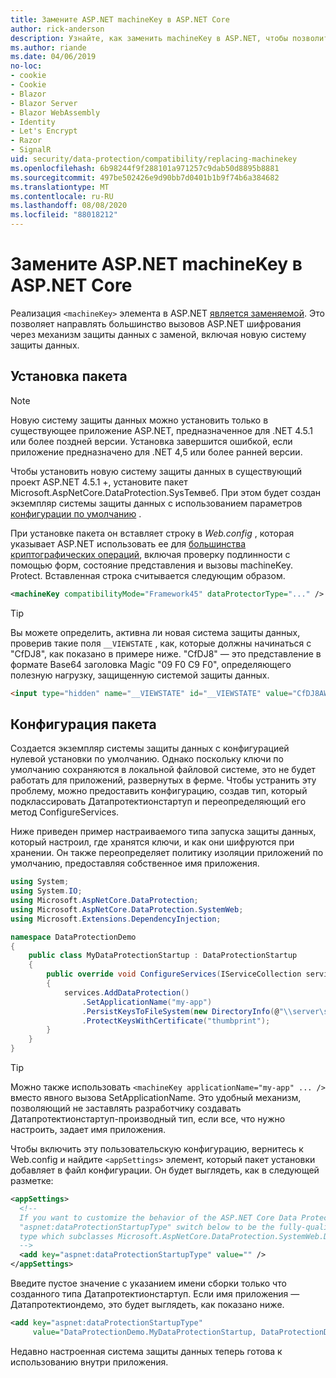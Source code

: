 ```yaml
---
title: Замените ASP.NET machineKey в ASP.NET Core
author: rick-anderson
description: Узнайте, как заменить machineKey в ASP.NET, чтобы позволить использовать новую и безопасную систему защиты данных.
ms.author: riande
ms.date: 04/06/2019
no-loc:
- cookie
- Cookie
- Blazor
- Blazor Server
- Blazor WebAssembly
- Identity
- Let's Encrypt
- Razor
- SignalR
uid: security/data-protection/compatibility/replacing-machinekey
ms.openlocfilehash: 6b98244f9f288101a971257c9dab50d8895b8881
ms.sourcegitcommit: 497be502426e9d90bb7d0401b1b9f74b6a384682
ms.translationtype: MT
ms.contentlocale: ru-RU
ms.lasthandoff: 08/08/2020
ms.locfileid: "88018212"
---
```

# <a name="replace-the-aspnet-machinekey-in-aspnet-core"></a>Замените ASP.NET machineKey в ASP.NET Core

<a name="compatibility-replacing-machinekey"></a>

Реализация `<machineKey>` элемента в ASP.NET [является заменяемой](https://blogs.msdn.microsoft.com/webdev/2012/10/23/cryptographic-improvements-in-asp-net-4-5-pt-2/). Это позволяет направлять большинство вызовов ASP.NET шифрования через механизм защиты данных с заменой, включая новую систему защиты данных.

## <a name="package-installation"></a>Установка пакета

> [!NOTE]
> Новую систему защиты данных можно установить только в существующее приложение ASP.NET, предназначенное для .NET 4.5.1 или более поздней версии. Установка завершится ошибкой, если приложение предназначено для .NET 4,5 или более ранней версии.

Чтобы установить новую систему защиты данных в существующий проект ASP.NET 4.5.1 +, установите пакет Microsoft.AspNetCore.DataProtection.SysТемвеб. При этом будет создан экземпляр системы защиты данных с использованием параметров [конфигурации по умолчанию](xref:security/data-protection/configuration/default-settings) .

При установке пакета он вставляет строку в *Web.config* , которая указывает ASP.NET использовать ее для [большинства криптографических операций](https://blogs.msdn.microsoft.com/webdev/2012/10/23/cryptographic-improvements-in-asp-net-4-5-pt-2/), включая проверку подлинности с помощью форм, состояние представления и вызовы machineKey. Protect. Вставленная строка считывается следующим образом.

```xml
<machineKey compatibilityMode="Framework45" dataProtectorType="..." />
```

>[!TIP]
> Вы можете определить, активна ли новая система защиты данных, проверив такие поля `__VIEWSTATE` , как, которые должны начинаться с "CfDJ8", как показано в примере ниже. "CfDJ8" — это представление в формате Base64 заголовка Magic "09 F0 C9 F0", определяющего полезную нагрузку, защищенную системой защиты данных.

```html
<input type="hidden" name="__VIEWSTATE" id="__VIEWSTATE" value="CfDJ8AWPr2EQPTBGs3L2GCZOpk...">
```

## <a name="package-configuration"></a>Конфигурация пакета

Создается экземпляр системы защиты данных с конфигурацией нулевой установки по умолчанию. Однако поскольку ключи по умолчанию сохраняются в локальной файловой системе, это не будет работать для приложений, развернутых в ферме. Чтобы устранить эту проблему, можно предоставить конфигурацию, создав тип, который подклассировать Датапротектионстартуп и переопределяющий его метод ConfigureServices.

Ниже приведен пример настраиваемого типа запуска защиты данных, который настроил, где хранятся ключи, и как они шифруются при хранении. Он также переопределяет политику изоляции приложений по умолчанию, предоставляя собственное имя приложения.

```csharp
using System;
using System.IO;
using Microsoft.AspNetCore.DataProtection;
using Microsoft.AspNetCore.DataProtection.SystemWeb;
using Microsoft.Extensions.DependencyInjection;

namespace DataProtectionDemo
{
    public class MyDataProtectionStartup : DataProtectionStartup
    {
        public override void ConfigureServices(IServiceCollection services)
        {
            services.AddDataProtection()
                .SetApplicationName("my-app")
                .PersistKeysToFileSystem(new DirectoryInfo(@"\\server\share\myapp-keys\"))
                .ProtectKeysWithCertificate("thumbprint");
        }
    }
}
```

>[!TIP]
> Можно также использовать `<machineKey applicationName="my-app" ... />` вместо явного вызова SetApplicationName. Это удобный механизм, позволяющий не заставлять разработчику создавать Датапротектионстартуп-производный тип, если все, что нужно настроить, задает имя приложения.

Чтобы включить эту пользовательскую конфигурацию, вернитесь к Web.config и найдите `<appSettings>` элемент, который пакет установки добавляет в файл конфигурации. Он будет выглядеть, как в следующей разметке:

```xml
<appSettings>
  <!--
  If you want to customize the behavior of the ASP.NET Core Data Protection stack, set the
  "aspnet:dataProtectionStartupType" switch below to be the fully-qualified name of a
  type which subclasses Microsoft.AspNetCore.DataProtection.SystemWeb.DataProtectionStartup.
  -->
  <add key="aspnet:dataProtectionStartupType" value="" />
</appSettings>
```

Введите пустое значение с указанием имени сборки только что созданного типа Датапротектионстартуп. Если имя приложения — Датапротектиондемо, это будет выглядеть, как показано ниже.

```xml
<add key="aspnet:dataProtectionStartupType"
     value="DataProtectionDemo.MyDataProtectionStartup, DataProtectionDemo" />
```

Недавно настроенная система защиты данных теперь готова к использованию внутри приложения.
